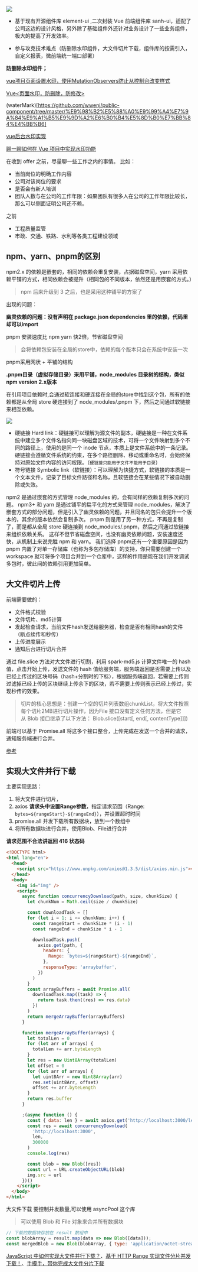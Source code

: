 
![](./img/1.png)

- 基于现有开源组件库 element-ui ,二次封装 Vue 前端组件库 sanh-ui，适配了公司这边的设计风格，另外除了基础组件外还针对业务设计了一些业务组件，极大的提高了开发效率。

- 参与攻克技术难点（防删除水印组件，大文件切片下载，组件库的按需引入，自定义报表，微前端统一端口部署）

**防删除水印组件；**

[vue项目页面设置水印，使用MutationObservers防止从控制台改变样式](https://blog.csdn.net/yinge0508/article/details/128185822?spm=1001.2101.3001.6650.7&utm_medium=distribute.pc_relevant.none-task-blog-2%7Edefault%7EBlogCommendFromBaidu%7ERate-7-128185822-blog-123659558.235%5Ev32%5Epc_relevant_default_base3&depth_1-utm_source=distribute.pc_relevant.none-task-blog-2%7Edefault%7EBlogCommendFromBaidu%7ERate-7-128185822-blog-123659558.235%5Ev32%5Epc_relevant_default_base3&utm_relevant_index=8)

[Vue<页面水印，防删除，防修改>](https://www.jianshu.com/p/0d6c357d37eb)

(waterMark)[https://github.com/wwenj/public-component/tree/master/%E9%98%B2%E5%88%A0%E9%99%A4%E7%9A%84%E9%A1%B5%E9%9D%A2%E6%B0%B4%E5%8D%B0%E7%BB%84%E4%BB%B6]

[vue后台水印实现
](https://blog.csdn.net/weixin_52703987/article/details/124010045)

[聊一聊如何在 Vue 项目中实现水印功能](https://blog.csdn.net/Ed7zgeE9X/article/details/127743008)



在收到 offer 之前，尽量聊一些工作之内的事情。
比如：

- 当前岗位的明确工作内容
- 公司对该岗位的要求
- 是否会有新人培训
- 团队人数与在公司的工作年限：如果团队有很多人在公司的工作年限比较长，那么可以侧面证明公司还不赖。



之前

- 工程质量监管
- 市政、交通、铁路、水利等各类工程建设领域


## npm、yarn、pnpm的区别

npm2.x 的依赖是嵌套的，相同的依赖会重复安装，占据磁盘空间，yarn 采用依赖平铺的方式，相同依赖会被提升（相同包的不同版本，依然还是用嵌套的方式。）

>npm 后来升级到 3 之后，也是采用这种铺平的方案了

出现的问题：

**幽灵依赖的问题：没有声明在 package.json dependencies 里的依赖，代码里却可以import**

pnpm 安装速度比 npm yarn 快2倍，节省磁盘空间

>会将依赖包安装在全局的store中，依赖的每个版本只会在系统中安装一次

pnpm采用网状 + 平铺的结构

**.pnpm目录（虚拟存储目录）采用平铺，node_modules 目录树的结构，类似npm version 2.x版本**

在引用项目依赖时,会通过软连接和硬连接在全局的store中找到这个包，所有的依赖都是从全局 store 硬连接到了 node_modules/.pnpm 下，然后之间通过软链接来相互依赖。

![](./img/pnpm-link.webp)

- 硬链接 Hard link：硬链接可以理解为源文件的副本，硬链接是一种在文件系统中建立多个文件名指向同一块磁盘区域的技术，可将一个文件映射到多个不同的路径上，使用的是同一个 inode 节点，本质上是文件系统中的一条记录。硬链接会遵循文件系统的约束，在多个路径删除、移动或重命名时，会始终保持对原始文件内容的访问权限。（```硬链接只能用于文件不能用于目录```）
- 符号链接 Symbolic link（软链接）：可以理解为快捷方式，软链接的本质是一个文本文件，记录了目标文件路径和名称，且软链接会在某些情况下被自动删除或失效。


npm2 是通过嵌套的方式管理 node_modules 的，会有同样的依赖复制多次的问题。
npm3+ 和 yarn 是通过铺平的扁平化的方式来管理 node_modules，解决了嵌套方式的部分问题，但是引入了幽灵依赖的问题，并且同名的包只会提升一个版本的，其余的版本依然会复制多次。
pnpm 则是用了另一种方式，不再是复制了，而是都从全局 store 硬连接到 node_modules/.pnpm，然后之间通过软链接来组织依赖关系。
这样不但节省磁盘空间，也没有幽灵依赖问题，安装速度还快，从机制上来说完胜 npm 和 yarn。
我们选择 pnpm还有一个重要原因是因为pnpm 内置了对单一存储库（也称为多包存储库）的支持，你只需要创建一个 workspace 就可将多个项目合并到一个仓库中，这样的作用是能在我们开发调试多包时，彼此间的依赖引用更加简单。

## 大文件切片上传

前端需要做的：
- 文件格式校验
- 文件切片、md5计算
- 发起检查请求，当前文件hash发送给服务器，检查是否有相同hash的文件（断点续传和秒传）
- 上传进度展示
- 通知后台进行切片合并

通过 file.slice 方法对大文件进行切割，利用 spark-md5.js 计算文件唯一的 hash 值，点击开始上传，发送文件的 hash 值给服务端，服务端返回是否需要上传以及已经上传过的区块号码（hash+分割时的下标），根据服务端返回，若需要上传则过滤掉已经上传的区块继续上传余下的区块，若不需要上传则表示已经上传过，实现秒传的效果。

>切片的核心思想是：创建一个空的切片列表数组chunkList，将大文件按照每个切片2MB进行切片操作，因为File 接口没有定义任何方法，但是它从 Blob 接口继承了以下方法：
Blob.slice([start[, end[, contentType]]])

前端可以基于 Promise.all 将这多个接口整合，上传完成在发送一个合并的请求，通知服务端进行合并。


[参考](https://juejin.cn/post/7074534222748188685)

## 实现大文件并行下载

主要实现思路：

1. 将大文件进行切片，
2. axios **请求头中设置Range参数**，指定请求范围（Range: `bytes=${rangeStart}-${rangeEnd}`），并设置超时时间
3. promise.all 并发下载所有数据块，放到一个数组中
4. 将所有数据块进行合并，使用Blob、File进行合并

**请求范围不合法讲返回 416 状态码**

```html
<!DOCTYPE html>
<html lang="en">
  <head>
    <script src="https://www.unpkg.com/axios@1.3.5/dist/axios.min.js"></script>
  </head>
  <body>
    <img id="img" />
    <script>
      async function concurrencyDownload(path, size, chunkSize) {
        let chunkNum = Math.ceil(size / chunkSize)

        const downloadTask = []
        for (let i = 1; i <= chunkNum; i++) {
          const rangeStart = chunkSize * (i - 1)
          const rangeEnd = chunkSize * i - 1

          downloadTask.push(
            axios.get(path, {
              headers: {
                Range: `bytes=${rangeStart}-${rangeEnd}`,
              },
              responseType: 'arraybuffer',
            })
          )
        }
        const arrayBuffers = await Promise.all(
          downloadTask.map((task) => {
            return task.then((res) => res.data)
          })
        )
        return mergeArrayBuffer(arrayBuffers)
      }

      function mergeArrayBuffer(arrays) {
        let totalLen = 0
        for (let arr of arrays) {
          totalLen += arr.byteLength
        }
        let res = new Uint8Array(totalLen)
        let offset = 0
        for (let arr of arrays) {
          let uint8Arr = new Uint8Array(arr)
          res.set(uint8Arr, offset)
          offset += arr.byteLength
        }
        return res.buffer
      }

      ;(async function () {
        const { data: len } = await axios.get('http://localhost:3000/length')
        const res = await concurrencyDownload(
          'http://localhost:3000',
          len,
          300000
        )
        console.log(res)

        const blob = new Blob([res])
        const url = URL.createObjectURL(blob)
        img.src = url
      })()
    </script>
  </body>
</html>
```
大文件下载 要控制并发数量,可以使用 asyncPool 这个库

>可以使用 Blob 和 File 对象来合并所有数据块

```js
// 下载的数据块存放在 result 数组中
const blobArray = result.map(data => new Blob([data]));
const mergedBlob = new Blob(blobArray, { type: 'application/octet-stream' });
```

[JavaScript 中如何实现大文件并行下载？](https://juejin.cn/post/6954868879034155022)、[基于 HTTP Range 实现文件分片并发下载！](https://juejin.cn/post/7219140831365857317)、[手摸手，带你完成大文件分片下载](https://juejin.cn/post/7025885508748181512)